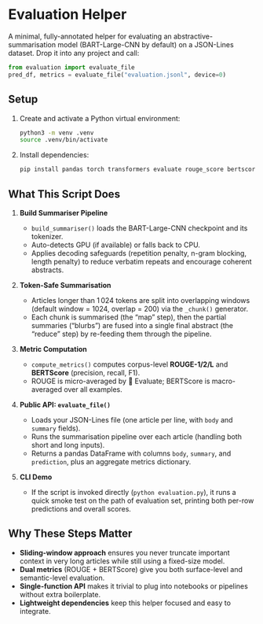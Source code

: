 # Evaluation Helper

A minimal, fully-annotated helper for evaluating an abstractive-summarisation model (BART-Large-CNN by default) on a JSON-Lines dataset. Drop it into any project and call:

```python
from evaluation import evaluate_file
pred_df, metrics = evaluate_file("evaluation.jsonl", device=0)
```

## Setup

1. Create and activate a Python virtual environment:
   ```bash
   python3 -m venv .venv
   source .venv/bin/activate
   ```
2. Install dependencies:
   ```bash
   pip install pandas torch transformers evaluate rouge_score bertscore
   ```

## What This Script Does

1. **Build Summariser Pipeline**  
   - `build_summariser()` loads the BART-Large-CNN checkpoint and its tokenizer.  
   - Auto-detects GPU (if available) or falls back to CPU.  
   - Applies decoding safeguards (repetition penalty, n-gram blocking, length penalty) to reduce verbatim repeats and encourage coherent abstracts.

2. **Token-Safe Summarisation**  
   - Articles longer than 1 024 tokens are split into overlapping windows (default window = 1024, overlap = 200) via the `_chunk()` generator.  
   - Each chunk is summarised (the “map” step), then the partial summaries (“blurbs”) are fused into a single final abstract (the “reduce” step) by re-feeding them through the pipeline.

3. **Metric Computation**  
   - `compute_metrics()` computes corpus-level **ROUGE-1/2/L** and **BERTScore** (precision, recall, F1).  
   - ROUGE is micro-averaged by 🤗 Evaluate; BERTScore is macro-averaged over all examples.

4. **Public API: `evaluate_file()`**  
   - Loads your JSON-Lines file (one article per line, with `body` and `summary` fields).  
   - Runs the summarisation pipeline over each article (handling both short and long inputs).  
   - Returns a pandas DataFrame with columns `body`, `summary`, and `prediction`, plus an aggregate metrics dictionary.

5. **CLI Demo**  
   - If the script is invoked directly (`python evaluation.py`), it runs a quick smoke test on the path of evaluation set, printing both per-row predictions and overall scores.

## Why These Steps Matter

- **Sliding-window approach** ensures you never truncate important context in very long articles while still using a fixed-size model.  
- **Dual metrics** (ROUGE + BERTScore) give you both surface-level and semantic-level evaluation.  
- **Single-function API** makes it trivial to plug into notebooks or pipelines without extra boilerplate.  
- **Lightweight dependencies** keep this helper focused and easy to integrate.
